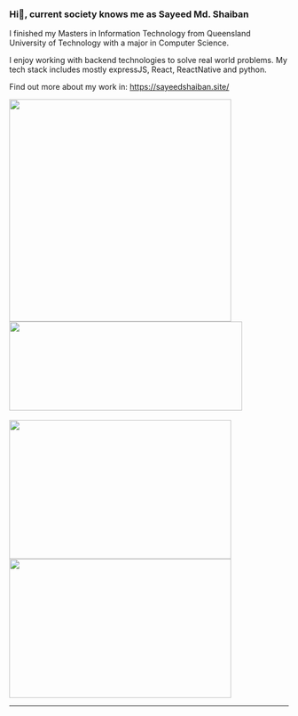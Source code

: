 ### Hi👋, current society knows me as Sayeed Md. Shaiban
<p>I finished my Masters in Information Technology from Queensland University of Technology with a major in Computer Science.<p>
<p>I enjoy working with backend technologies to solve real world problems. My tech stack includes mostly expressJS, React, ReactNative and python.</p>
<p>Find out more about my work in: <a href="https://sayeedshaiban.site/">https://sayeedshaiban.site/</a></p>


<a href="https://github.com/anuraghazra/github-readme-stats">
  <img align="center" src="https://github-readme-stats.vercel.app/api?username=sayeedk06&show_icons=true&theme=tokyonight" width="400px"/> 
  
  <img align="center" src="https://github-readme-stats.vercel.app/api/top-langs/?username=sayeedk06&theme=tokyonight&langs_count=6&layout=compact&count_private=true" height="160px" width="420px"/>
</a>

<br />
<br />
<div>
  <img align="center" src="https://media.giphy.com/media/CTX0ivSQbI78A/giphy.gif" height="250px" width="400px"/>
  <img align="center" src="https://media.giphy.com/media/UEGwYCVTBFa9tJEf66/giphy.gif" height="250px" width="400px"/>
</div>
<hr>


<!--
**sayeedk06/sayeedk06** is a ✨ _special_ ✨ repository because its `README.md` (this file) appears on your GitHub profile.

Here are some ideas to get you started:

<br />
<br />


- 🔭 I’m currently working on ...
-->
<!-- - 👯 I’m looking to collaborate on ... -->
<!-- - 🤔 I’m looking for help with ... -->
<!-- - 💬 Ask me about ... -->

<!-- - 😄 Pronouns: ...
- ⚡ Fun fact: ... -->
